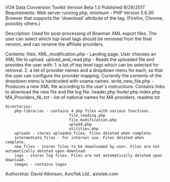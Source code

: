 VOA Data Conversion Toolkit 
Version Beta 1.0
Published 9/29/2017
Requirements:
	Web server running php, minimum - PHP Version 5.6.30
	Browser that supports the 'download' attribute of the <a> tag. (Firefox, Chrome, possibly others.)

Description:
	Used for post-processing of Bowman XML export files.
	The user can select which top-level tags should be removed from the final version, and can rename the affiliate providers.

Contents:
	files:
		XML_modification.php - Landing page. User chooses an XML file to upload.
		upload_and_read.php - Reads the uploaded file and provides the user with:
								1. a list of top level tags which can be selected for removal.
								2. a list of provider names and a dropdown menu for each, so that the user can configure the provider mapping.
									Currently the contents of the dropdown menu is hardcoded with voama names.
		write_new_file.php - Produces a new XML file according to the user's instructions. Contains links to download the new file and the log file.
		header.php
		footer.php
		index.php
		MA_Providers_NL.txt - list of national names for MA providers.
		readme.txt
		
	directories:
		php-libraries - contains 4 php files with various functions.
								file_reading.php
								file_modification.php
								upload.php
								utilities.php
		uploads - stores uploaded files. Files deleted when complete.
		intermediate_files - for internal use. Files deleted when complete.
		new_files - stores files to be downloaded by user. Files are not automatically deleted upon download.
		logs - stores log files. Files are not automatically deleted upon download.
		images - contains logos
		
Authorship:
	David Atkinson, AxioTek Ltd., axiotek.com
